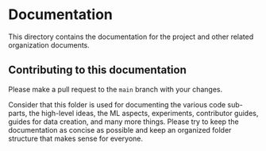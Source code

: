 # Documentation

This directory contains the documentation for the project and other related
organization documents.

## Contributing to this documentation

Please make a pull request to the `main` branch with your changes.

Consider that this folder is used for documenting the various code sub-parts,
the high-level ideas, the ML aspects, experiments, contributor guides, guides
for data creation, and many more things. Please try to keep the documentation as
concise as possible and keep an organized folder structure that makes sense for
everyone.

